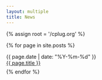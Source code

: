 ```yaml
---
layout: multiple
title: News
---
```

{% assign root = '/cplug.org' %}

{% for page in site.posts %}
<div style="margin-bottom: .5em;">
	<div class="date">
		{{ page.date | date: "%Y-%m-%d" }}
	</div>
	<a href="{{ root }}{{ page.url }}">{{ page.title }}</a>
</div>
{% endfor %}

